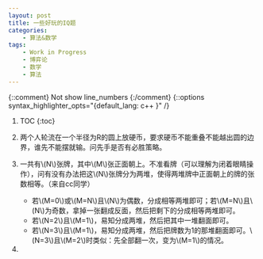 ```yaml
---
layout: post
title: 一些好玩的IQ题
categories:
    - 算法&数学
tags:
    - Work in Progress
    - 博弈论
    - 数学
    - 算法
---
```


{::comment} Not show line_numbers {:/comment}
{::options syntax_highlighter_opts="{default_lang: c++ \}" /}

1. TOC
{:toc}

1. 两个人轮流在一个半径为R的圆上放硬币，要求硬币不能重叠不能越出圆的边界，谁先不能摆就输。问先手是否有必胜策略。
2. 一共有\\(N\\)张牌，其中\\(M\\)张正面朝上。不准看牌（可以理解为闭着眼睛操作），问有没有办法把这\\(N\\)张牌分为两堆，使得两堆牌中正面朝上的牌的张数相等。（来自cc同学）
   - 若\\(M=0\\)或\\(M=N\\)且\\(N\\)为偶数，分成相等两堆即可；若\\(M=N\\)且\\(N\\)为奇数，拿掉一张翻成反面，然后把剩下的分成相等两堆即可。
   - 若\\(N=2\\)且\\(M=1\\)，易知分成两堆，然后把其中一堆翻面即可。 
   - 若\\(N=3\\)且\\(M=1\\)，易知分成两堆，然后把牌数为1的那堆翻面即可。\\(N=3\\)且\\(M=2\\)时类似：先全部翻一次，变为\\(M=1\\)的情况。
3.

